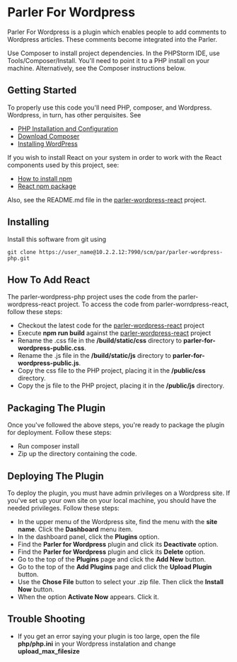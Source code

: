# Parler For Wordpress
Parler For Wordpress is a plugin which enables people to add comments to Wordpress articles.
These comments become integrated into the Parler.

Use Composer to install project dependencies. In the PHPStorm IDE, use Tools/Composer/Install. You'll
need to point it to a PHP install on your machine. Alternatively, see the Composer instructions below.

Getting Started
---------------
To properly use this code you'll need PHP, composer, and Wordpress. Wordpress, in turn, has other perquisites.
See 

* [PHP Installation and Configuration](http://php.net/manual/en/install.php)
* [Download Composer](https://getcomposer.org/download/)
* [Installing WordPress](https://codex.wordpress.org/Installing_WordPress)

If you wish to install React on your system in order to work with the React components used by 
this project, see:

* [How to install npm](https://blog.npmjs.org/post/85484771375/how-to-install-npm)
* [React npm package](https://www.npmjs.com/package/react)

Also, see the README.md file in the <u>parler-wordpress-react</u> project.

Installing 
----------
Install this software from git using 

````
git clone https://user_name@10.2.2.12:7990/scm/par/parler-wordpress-php.git
````

How To Add React
----------------
The parler-wordpress-php project uses the code from the parler-wordpress-react project. 
To access the code from parler-worrdpress-react, follow these steps:

* Checkout the latest code for the <u>parler-wordpress-react</u> project
* Execute <b>npm run build</b> against the <u>parler-wordpress-react</u> project
* Rename the .css file in the <b>/build/static/css</b> directory to <b>parler-for-wordpress-public.css</b>.
* Rename the .js file in the <b>/build/static/js</b> directory to <b>parler-for-wordpress-public.js</b>.
* Copy the css file to the PHP project, placing it in the <b>/public/css</b> directory.
* Copy the js file to the PHP project, placing it in the <b>/public/js</b> directory.

Packaging The Plugin
--------------------
 Once you've followed the above steps, you're ready to package the plugin for deployment. Follow these steps:
* Run composer install
* Zip up the directory containing the code.
 
 Deploying The Plugin
 --------------------
To deploy the plugin, you must have admin privileges on a Wordpress site. If you've set up your
own site on your local machine, you should have the needed privileges. Follow these steps:

* In the upper menu of the Wordpress site, find the menu with the <b>site name</b>. Click the <b>Dashboard</b> menu item.
* In the dashboard panel, click the <b>Plugins</b> option.
* Find the <b>Parler for Wordpress</b> plugin and click its <b>Deactivate</b> option.
* Find the <b>Parler for Wordpress</b> plugin and click its <b>Delete</b> option.
* Go to the top of the <b>Plugins</b> page and click the <b>Add New</b> button.
* Go to the top of the <b>Add Plugins</b> page and click the <b>Upload Plugin</b> button.
* Use the <b>Chose File</b> button to select your .zip file. Then click the <b>Install Now</b> button.
* When the option <b>Activate Now</b> appears. Click it.

Trouble Shooting
----------------
* If you get an error saying your plugin is too large, open the file <b>php/php.ini</b> in your
 Wordpress instalation and change <b>upload_max_filesize</b>

